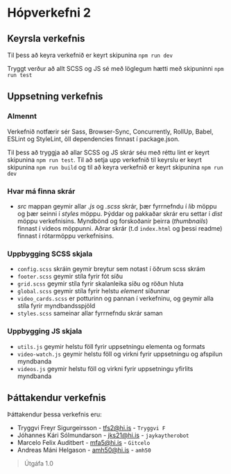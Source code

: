 # Hópverkefni 2

## Keyrsla verkefnis

Til þess að keyra verkefnið er keyrt skipunina `npm run dev`

Tryggt verður að allt SCSS og JS sé með löglegum hætti með skipuninni `npm run test`

## Uppsetning verkefnis
### Almennt
Verkefnið notfærir sér Sass, Browser-Sync, Concurrently, RollUp, Babel, ESLint og StyleLint, öll dependencies finnast í package.json. 

Til þess að tryggja að allar SCSS og JS skrár séu með réttu lint er keyrt skipunina `npm run test`. Til að setja upp verkefnið til keyrslu er keyrt skipunina `npm run build` og til að keyra verkefnið er keyrt skipunina `npm run dev`

### Hvar má finna skrár
* *src* mappan geymir allar *.js* og *.scss* skrár, þær fyrrnefndu í *lib* möppu og þær seinni í *styles* möppu. Þýddar og pakkaðar skrár eru settar í *dist* möppu verkefnisins. Myndbönd og forskoðanir þeirra (*thumbnails*) finnast í videos möppunni. Aðrar skrár (t.d `index.html` og þessi readme) finnast í rótarmöppu verkefnisins. 

### Uppbygging SCSS skjala
* `config.scss` skráin geymir breytur sem notast í öðrum scss skrám
* `footer.scss` geymir stíla fyrir fót síðu
* `grid.scss` geymir stíla fyrir skalanleika síðu og röðun hluta
* `global.scss` geymir stíla fyrir helstu *element* síðunnar
* `video_cards.scss` er potturinn og pannan í verkefninu, og geymir alla stíla fyrir myndbandsspjöld
* `styles.scss` sameinar allar fyrrnefndu skrár saman
### Uppbygging JS skjala
* `utils.js` geymir helstu föll fyrir uppsetningu elementa og formats
* `video-watch.js` geymir helstu föll og virkni fyrir uppsetningu og afspilun myndbanda
* `videos.js` geymir helstu föll og virkni fyrir uppsetningu yfirlits myndbanda

## Þáttakendur verkefnis

Þáttakendur þessa verkefnis eru: 

* Tryggvi Freyr Sigurgeirsson - tfs2@hi.is - `Tryggvi F`
* Jóhannes Kári Sólmundarson - jks21@hi.is - `jaykaytherobot`
* Marcelo Felix Auditbert - mfa5@hi.is - `Gitcelo`
* Andreas Máni Helgason - amh50@hi.is - `amh50`

> Útgáfa 1.0
